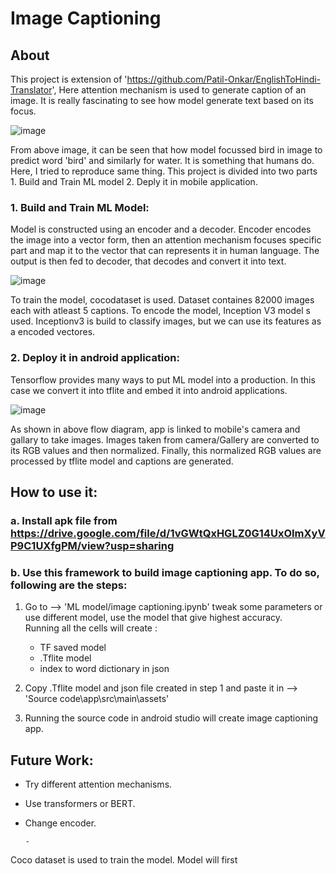 # Image Captioning  


## About  

This project is extension of 'https://github.com/Patil-Onkar/EnglishToHindi-Translator', Here attention mechanism is used to generate caption of an image. It is really fascinating to see how model generate text based on its focus.  

![image](https://user-images.githubusercontent.com/39105103/121126608-14f81280-c846-11eb-8578-be330208238b.png)  


From above image, it can be seen that how model focussed bird in image to predict word 'bird' and similarly for water. It is something that humans do.  
Here, I tried to reproduce same thing. This project is divided into two parts 1. Build and Train ML model 2. Deply it in mobile application.  

### 1. Build and Train ML Model:  

Model is constructed using an encoder and a decoder. Encoder encodes the image into a vector form, then an attention mechanism focuses specific part and map it to the vector that can represents it in human language. The output is then fed to decoder, that decodes and convert it into text.  

![image](https://user-images.githubusercontent.com/39105103/121139497-72945b00-c856-11eb-809f-912076cdca06.png)  

To train the model, cocodataset is used. Dataset containes 82000 images each with atleast 5 captions. To encode the model, Inception V3 model s used. Inceptionv3 is build to classify images, but we can use its features as a encoded vectores.  

### 2. Deploy it in android application:  

Tensorflow provides many ways to put ML model into a production. In this case we convert it into tflite and embed it into android applications.  

![image](https://user-images.githubusercontent.com/39105103/121170933-7d111d80-c873-11eb-9b80-840400bb8e53.png)  

As shown in above flow diagram, app is linked to mobile's camera and gallary to take images. Images taken from camera/Gallery are converted to its RGB values and then normalized. Finally, this normalized RGB values are processed by tflite model and captions are generated.  


## How to use it:  

### a. Install apk file from https://drive.google.com/file/d/1vGWtQxHGLZ0G14UxOImXyVP9C1UXfgPM/view?usp=sharing  


### b. Use this framework to build image captioning app. To do so, following are the steps:  

   1. Go to --> 'ML model/image captioning.ipynb' tweak some parameters or use different model, use the model that give highest accuracy.  
      Running all the cells will create :  
      
        - TF saved model  
        - .Tflite model  
        - index to word dictionary in json  

   2. Copy .Tflite model and json file created in step 1 and paste it in --> 'Source code\app\src\main\assets'  

   3. Running the source code in android studio will create image captioning app.  

## Future Work:  

  - Try different attention mechanisms.  
  - Use transformers or BERT.  
  - Change encoder.  


        -

Coco dataset is used to train the model. Model will first 


 
